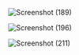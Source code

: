 ![Screenshot (189)](https://github.com/ThulaSLIIT/ectc_lec_sys_HOME/assets/100335632/5e4a0a32-d053-435b-a05a-3c973f2839f5)






![Screenshot (196)](https://github.com/ThulaSLIIT/ectc_lec_sys/assets/100335632/f8bd603d-16e5-490c-9fc2-60c206a5fe48)


![Screenshot (211)](https://github.com/ThulaSLIIT/ectc_lec_sys/assets/100335632/cd3b036d-10d6-4796-9d8b-c2fdca41a255)

